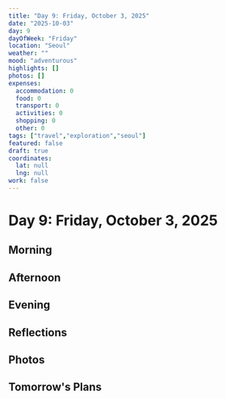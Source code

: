 ```yaml
---
title: "Day 9: Friday, October 3, 2025"
date: "2025-10-03"
day: 9
dayOfWeek: "Friday"
location: "Seoul"
weather: ""
mood: "adventurous"
highlights: []
photos: []
expenses:
  accommodation: 0
  food: 0
  transport: 0
  activities: 0
  shopping: 0
  other: 0
tags: ["travel","exploration","seoul"]
featured: false
draft: true
coordinates:
  lat: null
  lng: null
work: false
---
```

# Day 9: Friday, October 3, 2025

## Morning

## Afternoon

## Evening

## Reflections

## Photos

## Tomorrow's Plans

